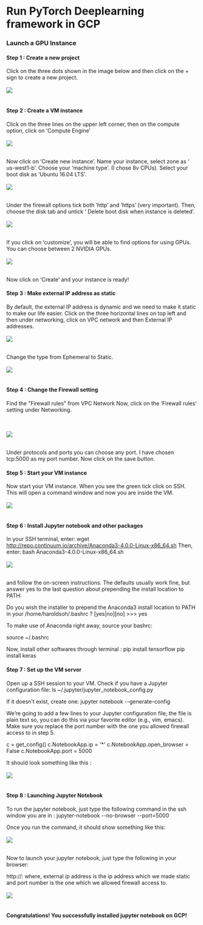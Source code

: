 # Run PyTorch Deeplearning framework in GCP


### Launch a GPU Instance

#### Step 1 : Create a new project
Click on the three dots shown in the image below and then click on the + sign to create a new project.
<br /><br />
    <img src="../PyTorch/img/pytorch12.png"/>
<br /><br />

#### Step 2 : Create a VM instance
Click on the three lines on the upper left corner, then on the compute option, click on ‘Compute Engine’
<br /><br />
    <img src="../PyTorch/img/pytorch3.png"/>
<br /><br />

Now click on ‘Create new instance’. Name your instance, select zone as ‘ us-west1-b’. Choose your ‘machine type’. (I chose 8v CPUs).
Select your boot disk as ‘Ubuntu 16.04 LTS’. 
<br /><br />
    <img src="../PyTorch/img/pytorch5.png"/>
<br /><br />

Under the firewall options tick both ‘http’ and ‘https’ (very important). Then, choose the disk tab and untick ‘ Delete boot disk when instance is deleted’.
<br /><br />
    <img src="../PyTorch/img/pytorch7.png"/>
<br /><br />

If you click on ‘customize’, you will be able to find options for using GPUs. You can choose between 2 NVIDIA GPUs.
<br /><br />
    <img src="../PyTorch/img/pytorch9.png"/>
<br /><br />

Now click on ‘Create’ and your instance is ready!


#### Step 3 : Make external IP address as static
By default, the external IP address is dynamic and we need to make it static to make our life easier. Click on the three horizontal lines on top left and then under networking, click on VPC network and then External IP addresses.
<br /><br />
    <img src="../PyTorch/img/pytorch1.png"/>
<br /><br />

Change the type from Ephemeral to Static.
<br /><br />
    <img src="../PyTorch/img/pytorch10.png"/>
<br /><br />

#### Step 4 : Change the Firewall setting
Find the "Firewall rules" from VPC Network
Now, click on the ‘Firewall rules’ setting under Networking.

<br /><br />
    <img src="../PyTorch/img/pytorch11.png"/>
<br /><br />

Under protocols and ports you can choose any port. I have chosen tcp:5000 as my port number. Now click on the save button.

#### Step 5 : Start your VM instance
Now start your VM instance. When you see the green tick click on SSH. This will open a command window and now you are inside the VM.
<br /><br />
    <img src="../PyTorch/img/pytorch4.png"/>
<br /><br />

#### Step 6 : Install Jupyter notebook and other packages

In your SSH terminal, enter:
wget http://repo.continuum.io/archive/Anaconda3-4.0.0-Linux-x86_64.sh
Then, enter:
bash Anaconda3-4.0.0-Linux-x86_64.sh
<br /><br />
    <img src="../PyTorch/img/pytorch13.png"/>
<br /><br />


and follow the on-screen instructions. The defaults usually work fine, but answer yes to the last question about prepending the install location to PATH:

Do you wish the installer to prepend the 
Anaconda3 install location to PATH 
in your /home/haroldsoh/.bashrc ? 
[yes|no][no] >>> yes

To make use of Anaconda right away, source your bashrc:

source ~/.bashrc

Now, install other softwares through terminal :
pip install tensorflow
pip install keras

#### Step 7 : Set up the VM server
Open up a SSH session to your VM. Check if you have a Jupyter configuration file:
ls ~/.jupyter/jupyter_notebook_config.py

If it doesn’t exist, create one:
jupyter notebook --generate-config

We’re going to add a few lines to your Jupyter configuration file; the file is plain text so, you can do this via your favorite editor (e.g., vim, emacs). Make sure you replace the port number with the one you allowed firewall access to in step 5.

c = get_config()
c.NotebookApp.ip = '*'
c.NotebookApp.open_browser = False
c.NotebookApp.port = 5000

It should look something like this :
<br /><br />
    <img src="../PyTorch/img/pytorch14.png"/>
<br /><br />

#### Step 8 : Launching Jupyter Notebook
To run the jupyter notebook, just type the following command in the ssh window you are in :
jupyter-notebook --no-browser --port=5000

Once you run the command, it should show something like this:
<br /><br />
    <img src="../PyTorch/img/pytorch15.png"/>
<br /><br />

Now to launch your jupyter notebook, just type the following in your browser:

http://<External Static IP Address>:<Port Number>
where, external ip address is the ip address which we made static and port number is the one which we allowed firewall access to.
<br /><br />
    <img src="../PyTorch/img/pytorch16.png"/>
<br /><br />
    
#### Congratulations! You successfully installed jupyter notebook on GCP!
